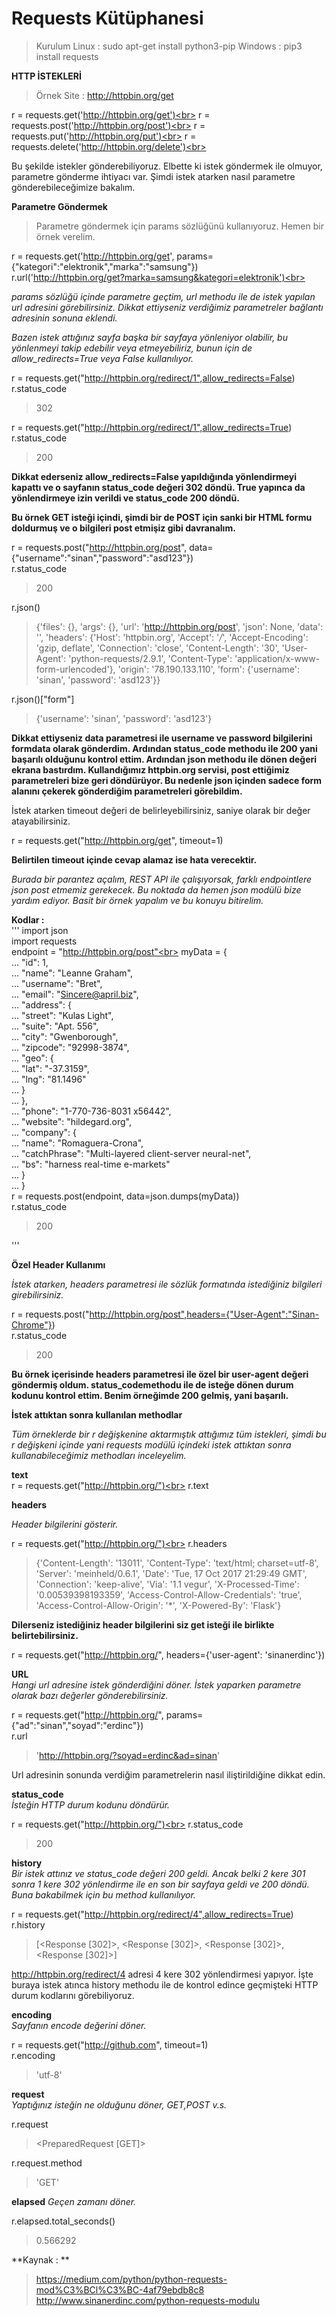 # Requests Kütüphanesi

>Kurulum
>Linux : sudo apt-get install python3-pip
>Windows : pip3 install requests<br>

**HTTP İSTEKLERİ**
>Örnek Site : http://httpbin.org/get<br>

r = requests.get('http://httpbin.org/get')<br>
r = requests.post('http://httpbin.org/post')<br>
r = requests.put('http://httpbin.org/put')<br>
r = requests.delete('http://httpbin.org/delete')<br>

Bu şekilde istekler gönderebiliyoruz. Elbette ki istek göndermek ile olmuyor, parametre gönderme ihtiyacı var. Şimdi istek atarken nasıl parametre gönderebileceğimize bakalım.<br>

**Parametre Göndermek**<br>
>Parametre göndermek için params sözlüğünü kullanıyoruz. Hemen bir örnek verelim.<br>

r = requests.get('http://httpbin.org/get', params={"kategori":"elektronik","marka":"samsung"})<br>
r.url('http://httpbin.org/get?marka=samsung&kategori=elektronik')<br>

*params sözlüğü içinde parametre geçtim, url methodu ile de istek yapılan url adresini görebilirsiniz. Dikkat ettiyseniz verdiğimiz parametreler bağlantı adresinin sonuna eklendi.*<br>

*Bazen istek attığınız sayfa başka bir sayfaya yönleniyor olabilir, bu yönlenmeyi takip edebilir veya etmeyebiliriz, bunun için de allow_redirects=True veya False kullanılıyor.*<br>

r = requests.get("http://httpbin.org/redirect/1",allow_redirects=False)<br>
r.status_code<br>
>302


r = requests.get("http://httpbin.org/redirect/1",allow_redirects=True)<br>
r.status_code<br>
>200

**Dikkat ederseniz allow_redirects=False yapıldığında yönlendirmeyi kapattı ve o sayfanın status_code değeri 302 döndü. True yapınca da yönlendirmeye izin verildi ve status_code 200 döndü.**<br>

**Bu örnek GET isteği içindi, şimdi bir de POST için sanki bir HTML formu doldurmuş ve o bilgileri post etmişiz gibi davranalım.**<br>

r = requests.post("http://httpbin.org/post", data={"username":"sinan","password":"asd123"})<br>
r.status_code<br>
>200<br>

r.json()<br>

>{'files': {}, 'args': {}, 'url': 'http://httpbin.org/post', 'json': None, 'data': '', 'headers': {'Host': 'httpbin.org', 'Accept': '*/*', 'Accept-Encoding': 'gzip, deflate', 'Connection': 'close', 'Content-Length': '30', 'User-Agent': 'python-requests/2.9.1', 'Content-Type': 'application/x-www-form-urlencoded'}, 'origin': '78.190.133.110', 'form': {'username': 'sinan', 'password': 'asd123'}}

r.json()["form"]<br>
>{'username': 'sinan', 'password': 'asd123'}

**Dikkat ettiyseniz data parametresi ile username ve password bilgilerini formdata olarak gönderdim. Ardından status_code methodu ile 200 yani başarılı olduğunu kontrol ettim. Ardından json methodu ile dönen değeri ekrana bastırdım. Kullandığımız httpbin.org servisi, post ettiğimiz parametreleri bize geri döndürüyor. Bu nedenle json içinden sadece form alanını çekerek gönderdiğim parametreleri görebildim.**<br>

İstek atarken timeout değeri de belirleyebilirsiniz, saniye olarak bir değer atayabilirsiniz.<br>

r = requests.get("http://httpbin.org/get", timeout=1)<br>

**Belirtilen timeout içinde cevap alamaz ise hata verecektir.**<br>

*Burada bir parantez açalım, REST API ile çalışıyorsak, farklı endpointlere json post etmemiz gerekecek. Bu noktada da hemen json modülü bize yardım ediyor. Basit bir örnek yapalım ve bu konuyu bitirelim.*<br>

**Kodlar :**<br>
'''
    import json<br>
    import requests<br>
    endpoint = "http://httpbin.org/post"<br>
    myData =   {<br>
...     "id": 1,<br>
...     "name": "Leanne Graham",<br>
...     "username": "Bret",<br>
...     "email": "Sincere@april.biz",<br>
...     "address": {<br>
...       "street": "Kulas Light",<br>
...       "suite": "Apt. 556",<br>
...       "city": "Gwenborough",<br>
...       "zipcode": "92998-3874",<br>
...       "geo": {<br>
...         "lat": "-37.3159",<br>
...         "lng": "81.1496"<br>
...       }<br>
...     },<br>
...     "phone": "1-770-736-8031 x56442",<br>
...     "website": "hildegard.org",<br>
...     "company": {<br>
...       "name": "Romaguera-Crona",<br>
...       "catchPhrase": "Multi-layered client-server neural-net",<br>
...       "bs": "harness real-time e-markets"<br>
...     }<br>
...   }<br>
r = requests.post(endpoint, data=json.dumps(myData))<br>
r.status_code<br>

>200

'''

**Özel Header Kullanımı**<br>

*İstek atarken, headers parametresi ile sözlük formatında istediğiniz bilgileri girebilirsiniz.*<br>

r = requests.post("http://httpbin.org/post",headers={"User-Agent":"Sinan-Chrome"})<br>
r.status_code<br>
>200

**Bu örnek içerisinde headers parametresi ile özel bir user-agent değeri göndermiş oldum. status_codemethodu ile de isteğe dönen durum kodunu kontrol ettim. Benim örneğimde 200 gelmiş, yani başarılı.**<br>

**İstek attıktan sonra kullanılan methodlar**<br>

*Tüm örneklerde bir r değişkenine aktarmıştık attığımız tüm istekleri, şimdi bu r değişkeni içinde yani requests modülü içindeki istek attıktan sonra kullanabileceğimiz methodları inceleyelim.*<br>

**text**<br>
r = requests.get("http://httpbin.org/")<br>
r.text<br>

**headers**<br>

*Header bilgilerini gösterir.*<br>

r = requests.get("http://httpbin.org/")<br>
r.headers<br>

>{'Content-Length': '13011', 'Content-Type': 'text/html; charset=utf-8', 'Server': 'meinheld/0.6.1', 'Date': 'Tue, 17 Oct 2017 21:29:49 GMT', 'Connection': 'keep-alive', 'Via': '1.1 vegur', 'X-Processed-Time': '0.00539398193359', 'Access-Control-Allow-Credentials': 'true', 'Access-Control-Allow-Origin': '*', 'X-Powered-By': 'Flask'}<br>

**Dilerseniz istediğiniz header bilgilerini siz get isteği ile birlikte belirtebilirsiniz.**<br>

r = requests.get("http://httpbin.org/", headers={'user-agent': 'sinanerdinc'})<br>

**URL**<br>
*Hangi url adresine istek gönderdiğini döner. İstek yaparken parametre olarak bazı değerler gönderebilirsiniz.*<br>

r = requests.get("http://httpbin.org/", params={"ad":"sinan","soyad":"erdinc"})<br>
r.url<br>

>'http://httpbin.org/?soyad=erdinc&ad=sinan'

Url adresinin sonunda verdiğim parametrelerin nasıl iliştirildiğine dikkat edin.<br>

**status_code**<br>
*İsteğin HTTP durum kodunu döndürür.*<br>

r = requests.get("http://httpbin.org/")<br>
r.status_code<br>
>200

**history**<br>
*Bir istek attınız ve status_code değeri 200 geldi. Ancak belki 2 kere 301 sonra 1 kere 302 yönlendirme ile en son bir sayfaya geldi ve 200 döndü. Buna bakabilmek için bu method kullanılıyor.*<br>

r = requests.get("http://httpbin.org/redirect/4",allow_redirects=True)<br>
r.history<br>

>[<Response [302]>, <Response [302]>, <Response [302]>, <Response [302]>]

http://httpbin.org/redirect/4 adresi 4 kere 302 yönlendirmesi yapıyor. İşte buraya istek atınca history methodu ile de kontrol edince geçmişteki HTTP durum kodlarını görebiliyoruz.<br>

**encoding**<br>
*Sayfanın encode değerini döner.*<br>

r = requests.get("http://github.com", timeout=1)<br>
r.encoding<br>

>'utf-8'

**request**<br>
*Yaptığınız isteğin ne olduğunu döner, GET,POST v.s.*<br>

r.request<br>

> <PreparedRequest [GET]>

r.request.method<br>

>'GET'


**elapsed**
*Geçen zamanı döner.*<br>

r.elapsed.total_seconds()<br>

>0.566292


**Kaynak : **<br>
>https://medium.com/python/python-requests-mod%C3%BCl%C3%BC-4af79ebdb8c8<br>
>http://www.sinanerdinc.com/python-requests-modulu

